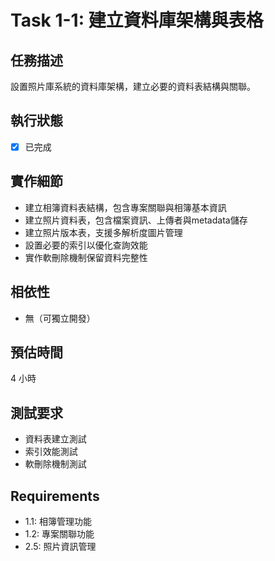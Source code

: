 # Task 1-1: 建立資料庫架構與表格

## 任務描述

設置照片庫系統的資料庫架構，建立必要的資料表結構與關聯。

## 執行狀態

- [x] 已完成

## 實作細節

- 建立相簿資料表結構，包含專案關聯與相簿基本資訊
- 建立照片資料表，包含檔案資訊、上傳者與metadata儲存
- 建立照片版本表，支援多解析度圖片管理
- 設置必要的索引以優化查詢效能
- 實作軟刪除機制保留資料完整性

## 相依性

- 無（可獨立開發）

## 預估時間

4 小時

## 測試要求

- 資料表建立測試
- 索引效能測試
- 軟刪除機制測試

## Requirements

- 1.1: 相簿管理功能
- 1.2: 專案關聯功能
- 2.5: 照片資訊管理
